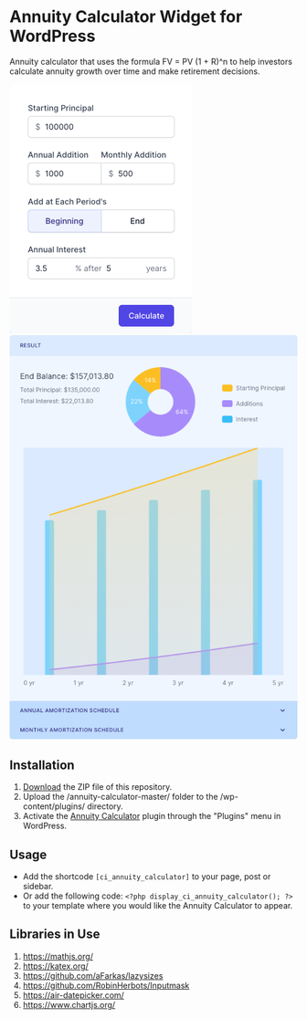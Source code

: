 # Annuity Calculator Widget for WordPress

Annuity calculator that uses the formula FV = PV (1 + R)^n to help investors calculate annuity growth over time and make retirement decisions.

![Annuity Calculator Input Form](/assets/images/screenshot-1.png "Annuity Calculator Input Form")
![Annuity Calculator Calculation Results](/assets/images/screenshot-2.png "Annuity Calculator Calculation Results")

## Installation

1. [Download](https://github.com/pub-calculator-io/annuity-calculator/archive/refs/heads/master.zip) the ZIP file of this repository.
2. Upload the /annuity-calculator-master/ folder to the /wp-content/plugins/ directory.
3. Activate the [Annuity Calculator](https://www.calculator.io/annuity-calculator/ "Annuity Calculator Homepage") plugin through the "Plugins" menu in WordPress.

## Usage
* Add the shortcode `[ci_annuity_calculator]` to your page, post or sidebar.
* Or add the following code: `<?php display_ci_annuity_calculator(); ?>` to your template where you would like the Annuity Calculator to appear.

## Libraries in Use
1. https://mathjs.org/
2. https://katex.org/
3. https://github.com/aFarkas/lazysizes
4. https://github.com/RobinHerbots/Inputmask
5. https://air-datepicker.com/
6. https://www.chartjs.org/
